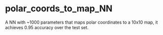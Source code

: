 # polar_coords_to_map_NN
A NN with ~1000 parameters that maps polar coordinates to a 10x10 map, it achieves 0.95 accuracy over the test set.
